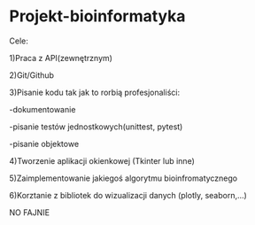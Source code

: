 # Projekt-bioinformatyka

Cele:

1)Praca z API(zewnętrznym)

2)Git/Github


3)Pisanie kodu tak jak to rorbią profesjonaliści:


  -dokumentowanie
  
  -pisanie testów jednostkowych(unittest, pytest)
  
  -pisanie objektowe

  
4)Tworzenie aplikacji okienkowej (Tkinter lub inne)


5)Zaimplementowanie jakiegoś algorytmu bioinfromatycznego 


6)Korztanie z bibliotek do wizualizacji danych (plotly, seaborn,...)


NO FAJNIE
